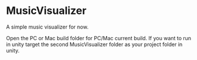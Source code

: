 # MusicVisualizer
A simple music visualizer for now.

Open the PC or Mac build folder for PC/Mac current build.  If you want to run in unity target the second MusicVisualizer folder as your
project folder in unity.
